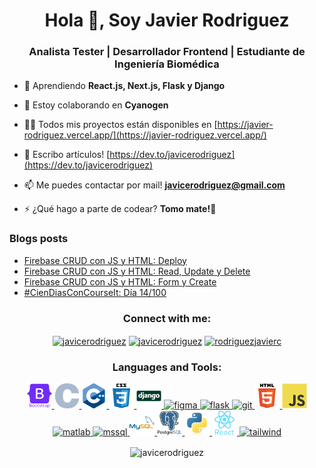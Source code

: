 <h1 align="center">Hola 👋, Soy Javier Rodriguez</h1>
<h3 align="center">Analista Tester | Desarrollador Frontend | Estudiante de Ingeniería Biomédica</h3>

- 🌱 Aprendiendo **React.js, Next.js, Flask y Django**

- 👯 Estoy colaborando en **Cyanogen**

- 👨‍💻 Todos mis proyectos están disponibles en [https://javier-rodriguez.vercel.app/](https://javier-rodriguez.vercel.app/)

- 📝 Escribo artículos! [https://dev.to/javicerodriguez](https://dev.to/javicerodriguez)

- 📫 Me puedes contactar por mail! **javicerodriguez@gmail.com**

- ⚡ ¿Qué hago a parte de codear? **Tomo mate!🧉**

### Blogs posts
<!-- BLOG-POST-LIST:START -->
- [Firebase CRUD con JS y HTML: Deploy](https://dev.to/javicerodriguez/firebase-crud-con-js-y-html-deploy-4ba6)
- [Firebase CRUD con JS y HTML: Read, Update y Delete](https://dev.to/javicerodriguez/firebase-crud-con-js-y-html-read-update-y-delete-15no)
- [Firebase CRUD con JS y HTML: Form y Create](https://dev.to/javicerodriguez/firebase-crud-con-js-y-html-form-y-create-3oe7)
- [#CienDiasConCourseIt: Día 14/100](https://dev.to/javicerodriguez/ciendiasconcourseit-dia-14-100-3ce2)
<!-- BLOG-POST-LIST:END -->

<h3 align="center">Connect with me:</h3>
<p align="center">
<a href="https://dev.to/javicerodriguez" target="blank"><img align="center" src="https://cdn.jsdelivr.net/npm/simple-icons@3.0.1/icons/dev-dot-to.svg" alt="javicerodriguez" height="30" width="40" /></a>
<a href="https://twitter.com/javicerodriguez" target="blank"><img align="center" src="https://cdn.jsdelivr.net/npm/simple-icons@3.0.1/icons/twitter.svg" alt="javicerodriguez" height="30" width="40" /></a>
<a href="https://linkedin.com/in/rodriguezjavierc" target="blank"><img align="center" src="https://cdn.jsdelivr.net/npm/simple-icons@3.0.1/icons/linkedin.svg" alt="rodriguezjavierc" height="30" width="40" /></a>
</p>

<h3 align="center">Languages and Tools:</h3>
<p align="center"> <a href="https://getbootstrap.com" target="_blank"> <img src="https://raw.githubusercontent.com/devicons/devicon/master/icons/bootstrap/bootstrap-plain-wordmark.svg" alt="bootstrap" width="40" height="40"/> </a> <a href="https://www.cprogramming.com/" target="_blank"> <img src="https://raw.githubusercontent.com/devicons/devicon/master/icons/c/c-original.svg" alt="c" width="40" height="40"/> </a> <a href="https://www.w3schools.com/cpp/" target="_blank"> <img src="https://raw.githubusercontent.com/devicons/devicon/master/icons/cplusplus/cplusplus-original.svg" alt="cplusplus" width="40" height="40"/> </a> <a href="https://www.w3schools.com/css/" target="_blank"> <img src="https://raw.githubusercontent.com/devicons/devicon/master/icons/css3/css3-original-wordmark.svg" alt="css3" width="40" height="40"/> </a> <a href="https://www.djangoproject.com/" target="_blank"> <img src="https://raw.githubusercontent.com/devicons/devicon/master/icons/django/django-original.svg" alt="django" width="40" height="40"/> </a> <a href="https://www.figma.com/" target="_blank"> <img src="https://www.vectorlogo.zone/logos/figma/figma-icon.svg" alt="figma" width="40" height="40"/> </a> <a href="https://flask.palletsprojects.com/" target="_blank"> <img src="https://www.vectorlogo.zone/logos/pocoo_flask/pocoo_flask-icon.svg" alt="flask" width="40" height="40"/> </a> <a href="https://git-scm.com/" target="_blank"> <img src="https://www.vectorlogo.zone/logos/git-scm/git-scm-icon.svg" alt="git" width="40" height="40"/> </a> <a href="https://www.w3.org/html/" target="_blank"> <img src="https://raw.githubusercontent.com/devicons/devicon/master/icons/html5/html5-original-wordmark.svg" alt="html5" width="40" height="40"/> </a> <a href="https://developer.mozilla.org/en-US/docs/Web/JavaScript" target="_blank"> <img src="https://raw.githubusercontent.com/devicons/devicon/master/icons/javascript/javascript-original.svg" alt="javascript" width="40" height="40"/> </a> <a href="https://www.mathworks.com/" target="_blank"> <img src="https://raw.githubusercontent.com/simple-icons/simple-icons/master/icons/mathworks.svg" alt="matlab" width="40" height="40"/> </a> <a href="https://www.microsoft.com/en-us/sql-server" target="_blank"> <img src="https://cdn.worldvectorlogo.com/logos/microsoft-sql-server.svg" alt="mssql" width="40" height="40"/> </a> <a href="https://www.mysql.com/" target="_blank"> <img src="https://raw.githubusercontent.com/devicons/devicon/master/icons/mysql/mysql-original-wordmark.svg" alt="mysql" width="40" height="40"/> </a> <a href="https://www.postgresql.org" target="_blank"> <img src="https://raw.githubusercontent.com/devicons/devicon/master/icons/postgresql/postgresql-original-wordmark.svg" alt="postgresql" width="40" height="40"/> </a> <a href="https://www.python.org" target="_blank"> <img src="https://raw.githubusercontent.com/devicons/devicon/master/icons/python/python-original.svg" alt="python" width="40" height="40"/> </a> <a href="https://reactjs.org/" target="_blank"> <img src="https://raw.githubusercontent.com/devicons/devicon/master/icons/react/react-original-wordmark.svg" alt="react" width="40" height="40"/> </a> <a href="https://tailwindcss.com/" target="_blank"> <img src="https://www.vectorlogo.zone/logos/tailwindcss/tailwindcss-icon.svg" alt="tailwind" width="40" height="40"/> </a> </p>

<p align="center"><img align="center" src="https://github-readme-stats.vercel.app/api/top-langs?username=javicerodriguez&show_icons=true&locale=en&layout=compact" alt="javicerodriguez" /></p>
